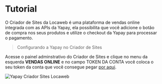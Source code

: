 # Tutorial


O Criador de Sites da Locaweb é uma plataforma de vendas online integrada com as APIs da Yapay, ela possibilita que você adicione o botão de compra nos seus produtos e utilize o checkout da Yapay para processar o pagamento.

> Configurando a Yapay no Criador de Sites

Acesse o painel adminstrativo do Criador de Sites e clique no menu da esquerda **VENDAS ONLINE** e no campo TOKEN DA CONTA você coloca o seu token da conta que você consegue pegar [por aqui](https://intermediador.dev.yapay.com.br/#/?id=obter-token-de-integra%C3%A7%C3%A3o).



![Yapay Criador Sites Locaweb](/images/criador/criador_sites.png "Yapay Criador Sites Locaweb")

